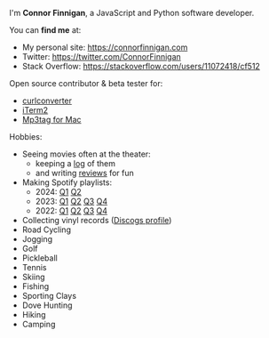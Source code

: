 I'm **Connor Finnigan**, a JavaScript and Python software developer.

You can **find me** at:
- My personal site: https://connorfinnigan.com
- Twitter: https://twitter.com/ConnorFinnigan
- Stack Overflow: https://stackoverflow.com/users/11072418/cf512

Open source contributor & beta tester for:
- [curlconverter](https://github.com/curlconverter/curlconverter)
- [iTerm2](https://github.com/gnachman/iTerm2)
- [Mp3tag for Mac](https://mp3tag.app/)

Hobbies:
- Seeing movies often at the theater:
    - keeping a [log](https://gist.github.com/cf512/1e0b5607fdb6a6ee1b52261bbab6c533) of them 
    - and writing [reviews](https://connorfinnigan.com/category/movie-reviews) for fun
- Making Spotify playlists:
    - 2024: [Q1](https://open.spotify.com/playlist/3YClwPYkimdJxAnXoRAqBs?si=jgGPc2tXSxGnPQX6dE4sJw&pi=80jXowiRTgauG) [Q2](https://open.spotify.com/playlist/1R0ex7hRuaV5wOWd7QugPc?si=gigBKYtmQMOgRvX2l8ZteA&pi=SwqcZFTCTESu8)
    - 2023: [Q1](https://open.spotify.com/playlist/4KVINIUaQmvluI73BD8Qcq?si=PbwTbUlqST2qSVDQJB2oEA&pi=oNxBG2V4RJqrT) [Q2](https://open.spotify.com/playlist/1weyvHxaMTkGdfalFAUL7w?si=oSmpdRUrSqCcinW7Xq7QJQ&pi=hvwfA32OS0mi6) [Q3](https://open.spotify.com/playlist/1YEqXYuHVYyEl1zN6yO2Ki?si=12IccP2oR1WR7S3V5l6buA&pi=BXfo3brhQUu1O) [Q4](https://open.spotify.com/playlist/2eng130Cxsd37pZ7fr74G5?si=TBOuVnJATXe8kTnK5DyAwA&pi=mvRL6DNvSi2vk)
    - 2022: [Q1](https://open.spotify.com/playlist/5flfAqivHKNR0dSLWCUsU2?si=544f7f07c3814fcb) [Q2](https://open.spotify.com/playlist/1RB4jrU3iLT1Csdf9mllmJ?si=aa1a4cedf5f74a9a) [Q3](https://open.spotify.com/playlist/44byJO4DZkZTaJPY2q3YTK?si=d5c9b277c9724c8d) [Q4](https://open.spotify.com/playlist/4KVINIUaQmvluI73BD8Qcq?si=873574733fb74871)
- Collecting vinyl records ([Discogs profile](https://www.discogs.com/user/cf512))
- Road Cycling
- Jogging
- Golf
- Pickleball
- Tennis
- Skiing
- Fishing
- Sporting Clays
- Dove Hunting
- Hiking
- Camping

